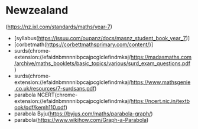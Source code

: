 # Newzealand
(https://nz.ixl.com/standards/maths/year-7)

* [syllabus(https://issuu.com/oupanz/docs/masnz_student_book_year_7)]
* [corbetmath(https://corbettmathsprimary.com/content/)]
* surds(chrome-extension://efaidnbmnnnibpcajpcglclefindmkaj/https://madasmaths.com/archive/maths_booklets/basic_topics/various/surd_exam_questions.pdf)
* surds(chrome-extension://efaidnbmnnnibpcajpcglclefindmkaj/https://www.mathsgenie.co.uk/resources/7-surdsans.pdf)
* parabola NCERT(chrome-extension://efaidnbmnnnibpcajpcglclefindmkaj/https://ncert.nic.in/textbook/pdf/kemh110.pdf)
* parabola Byju(https://byjus.com/maths/parabola-graph/)
* parabola(https://www.wikihow.com/Graph-a-Parabola)
